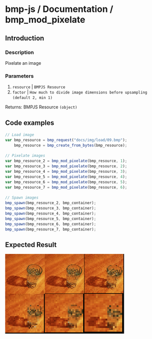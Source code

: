 # bmp-js / Documentation / bmp_mod_pixelate
## Introduction

### Description

Pixelate an image

### Parameters

1. `resource` | `BMPJS Resource`
2. `factor` | `How much to divide image dimensions before upsampling (default 2, min 1)`

Returns: BMPJS Resource `(object)`

## Code examples

```js
// Load image
var bmp_resource = bmp_request("docs/img/load/09.bmp");
    bmp_resource = bmp_create_from_bytes(bmp_resource);

// Pixelate images
var bmp_resource_2 = bmp_mod_pixelate(bmp_resource, 1);
var bmp_resource_3 = bmp_mod_pixelate(bmp_resource, 2);
var bmp_resource_4 = bmp_mod_pixelate(bmp_resource, 3);
var bmp_resource_5 = bmp_mod_pixelate(bmp_resource, 4);
var bmp_resource_6 = bmp_mod_pixelate(bmp_resource, 5);
var bmp_resource_7 = bmp_mod_pixelate(bmp_resource, 6);

// Spawn images
bmp_spawn(bmp_resource_2, bmp_container);
bmp_spawn(bmp_resource_3, bmp_container);
bmp_spawn(bmp_resource_4, bmp_container);
bmp_spawn(bmp_resource_5, bmp_container);
bmp_spawn(bmp_resource_6, bmp_container);
bmp_spawn(bmp_resource_7, bmp_container);
```

## Expected Result

![expected-result](./img/029.png)
